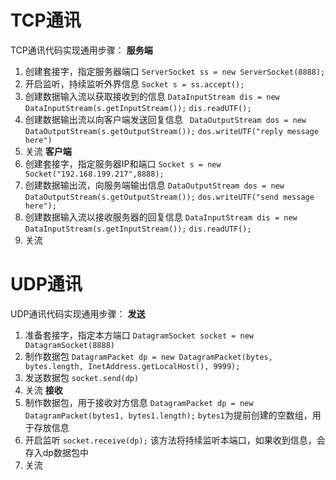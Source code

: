 # TCP通讯
TCP通讯代码实现通用步骤：
**服务端**
1. 创建套接字，指定服务器端口
	`ServerSocket ss = new ServerSocket(8888);`
2. 开启监听，持续监听外界信息
	`Socket s = ss.accept();`
3. 创建数据输入流以获取接收到的信息
	`DataInputStream dis = new DataInputStream(s.getInputStream());`
	`dis.readUTF();`
4. 创建数据输出流以向客户端发送回复信息
	` DataOutputStream dos = new DataOutputStream(s.getOutputStream());`
	 `dos.writeUTF("reply message here")`
5. 关流
**客户端**
1. 创建套接字，指定服务器IP和端口
	`Socket s = new Socket("192.168.199.217",8888);`
2. 创建数据输出流，向服务端输出信息
	`DataOutputStream dos = new DataOutputStream(s.getOutputStream());`
	`dos.writeUTF("send message here");`
3. 创建数据输入流以接收服务器的回复信息
	`DataInputStream dis = new DataInputStream(s.getInputStream());`
	`dis.readUTF();`
4. 关流
# UDP通讯
UDP通讯代码实现通用步骤：
**发送**
1. 准备套接字，指定本方端口 
	`DatagramSocket socket = new DatagramSocket(8888)`
2. 制作数据包 
	`DatagramPacket dp = new DatagramPacket(bytes, bytes.length, InetAddress.getLocalHost(), 9999);`
3. 发送数据包
	`socket.send(dp)`
4. 关流
**接收**
1. 制作数据包，用于接收对方信息
	`DatagramPacket dp = new DatagramPacket(bytes1, bytes1.length);`
	`bytes1`为提前创建的空数组，用于存放信息
2. 开启监听
	`socket.receive(dp);`
	该方法将持续监听本端口，如果收到信息，会存入dp数据包中
4. 关流